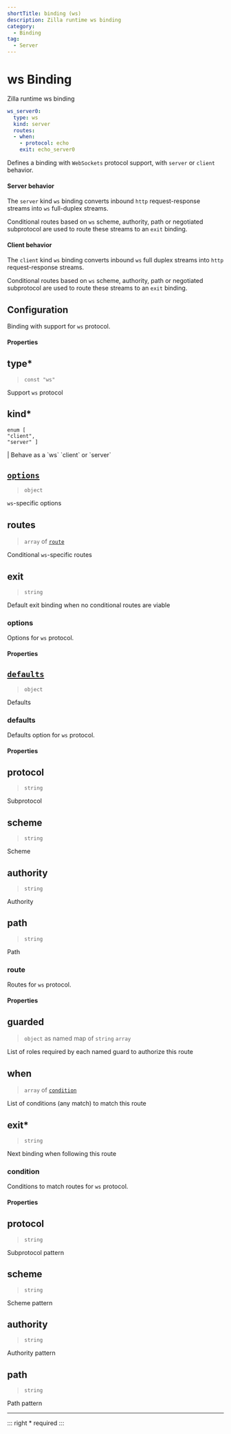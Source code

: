 ```yaml
---
shortTitle: binding (ws)
description: Zilla runtime ws binding
category:
  - Binding
tag:
  - Server
---
```


# ws Binding

Zilla runtime ws binding

```yaml {2}
ws_server0:
  type: ws
  kind: server
  routes:
  - when:
    - protocol: echo
    exit: echo_server0
```

Defines a binding with `WebSockets` protocol support, with `server` or `client` behavior.

#### Server behavior

The `server` kind `ws` binding converts inbound `http` request-response streams into `ws` full-duplex streams.

Conditional routes based on `ws` scheme, authority, path or negotiated subprotocol are used to route these streams to an `exit` binding.

#### Client behavior

The `client` kind `ws` binding converts inbound `ws` full duplex streams into `http` request-response streams.

Conditional routes based on `ws` scheme, authority, path or negotiated subprotocol are used to route these streams to an `exit` binding.

## Configuration

Binding with support for `ws` protocol.

#### Properties

## type\*

> `const "ws"`

 Support `ws` protocol

## kind\*

 <p><code>enum [</code><br>  <code>"client",</code><br>  <code>"server" ]</code></p> | Behave as a `ws` `client` or `server`

## [`options`](binding-ws.md#options)

> `object`

 `ws`-specific options

## routes

> `array` of [`route`](binding-ws.md#route)

 Conditional `ws`-specific routes

## exit

> `string`

 Default exit binding when no conditional routes are viable

### options

Options for `ws` protocol.

#### Properties

## [`defaults`](binding-ws.md#defaults)

> `object`

 Defaults

### defaults

Defaults option for `ws` protocol.

#### Properties

## protocol

> `string`

 Subprotocol

## scheme

> `string`

 Scheme

## authority

> `string`

 Authority

## path

> `string`

 Path

### route

Routes for `ws` protocol.

#### Properties

## guarded

> `object` as named map of `string` `array`

 List of roles required by each named guard to authorize this route

## when

> `array` of [`condition`](binding-ws.md#condition)

 List of conditions (any match) to match this route

## exit\*

> `string`

 Next binding when following this route

### condition

Conditions to match routes for `ws` protocol.

#### Properties

## protocol

> `string`

 Subprotocol pattern

## scheme

> `string`

 Scheme pattern

## authority

> `string`

 Authority pattern

## path

> `string`

 Path pattern

---

::: right
\* required
:::
